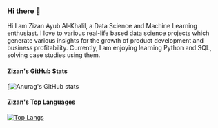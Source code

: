### Hi there 👋

Hi I am Zizan Ayub Al-Khalil, a Data Science and Machine Learning enthusiast. I love to various real-life based data science projects which generate various insights for the growth of product development and business profitability. Currently, I am enjoying learning Python and SQL, solving case studies using them. 

#### Zizan's GitHub Stats
[![Anurag's GitHub stats](https://github-readme-stats.vercel.app/api?username=zizanayub&show_icons=true&theme=dark#gh-dark-mode-only)


#### Zizan's Top Languages
[![Top Langs](https://github-readme-stats.vercel.app/api/top-langs/?username=zizanayub)](https://github.com/anuraghazra/github-readme-stats)




